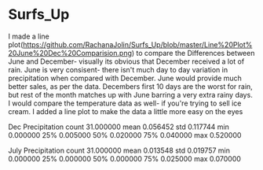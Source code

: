 # Surfs_Up
I made a line plot(https://github.com/RachanaJolin/Surfs_Up/blob/master/Line%20Plot%20June%20Dec%20Comparision.png)  to compare the Differences between June and December- visually its obvious that December received a lot of rain. June is very consisent- there isn't much day to day variation in precipitation when compared with December. June would provide much better sales, as per the data. Decembers first 10 days are the worst for rain, but rest of the month matches up with June barring a very extra rainy days. 
I would compare the temperature data as well- if you're trying to sell ice cream. 
I added a line plot to make the data a little more easy on the eyes 



Dec  Precipitation
count	31.000000
mean	0.056452
std	0.117744
min	0.000000
25%	0.005000
50%	0.020000
75%	0.040000
max	0.520000

July Precipitation
count	31.000000
mean	0.013548
std	0.019757
min	0.000000
25%	0.000000
50%	0.000000
75%	0.025000
max	0.070000
